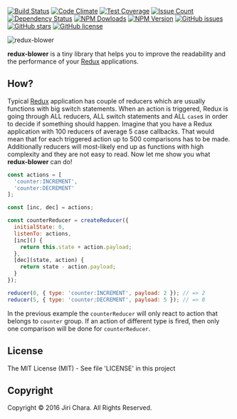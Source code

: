 [![Build Status](https://travis-ci.org/JiriChara/redux-blower.svg?branch=master)](https://travis-ci.org/JiriChara/redux-blower)
[![Code Climate](https://codeclimate.com/github/JiriChara/redux-blower/badges/gpa.svg)](https://codeclimate.com/github/JiriChara/redux-blower)
[![Test Coverage](https://codeclimate.com/github/JiriChara/redux-blower/badges/coverage.svg)](https://codeclimate.com/github/JiriChara/redux-blower/coverage)
[![Issue Count](https://codeclimate.com/github/JiriChara/redux-blower/badges/issue_count.svg)](https://codeclimate.com/github/JiriChara/redux-blower)
[![Dependency Status](https://gemnasium.com/badges/github.com/JiriChara/redux-blower.svg)](https://gemnasium.com/github.com/JiriChara/redux-blower)
[![NPM Dowloads](https://img.shields.io/npm/dm/redux-blower.svg)](https://www.npmjs.com/package/redux-blower)
[![NPM Version](https://img.shields.io/npm/v/redux-blower.svg)](https://www.npmjs.com/package/redux-blower)
[![GitHub issues](https://img.shields.io/github/issues/JiriChara/redux-blower.svg)](https://github.com/JiriChara/redux-blower/issues)
[![GitHub stars](https://img.shields.io/github/stars/JiriChara/redux-blower.svg)](https://github.com/JiriChara/redux-blower/stargazers)
[![GitHub license](https://img.shields.io/badge/license-MIT-blue.svg)](https://raw.githubusercontent.com/JiriChara/redux-blower/master/LICENSE)

![redux-blower](https://raw.github.com/JiriChara/redux-blower/master/images/blower.jpg)

**redux-blower** is a tiny library that helps you to improve the readability and the performance of your [Redux](https://github.com/reactjs/redux) applications.

## How?

Typical [Redux](https://github.com/reactjs/redux) application has couple of reducers which are usually functions with big switch statements. When an action is triggered, Redux is going through ALL reducers, ALL switch statements and  ALL `case`s  in order to decide if something should happen. Imagine that you have a Redux application with 100 reducers of average 5 case callbacks. That would mean that for each triggered action up to 500 comparisons has to be made. Additionally reducers will most-likely end up as functions with high complexity and they are not easy to read. Now let me show you what **redux-blower** can do!

```javascript
const actions = [
  'counter:INCREMENT',
  'counter:DECREMENT'
];

const [inc, dec] = actions;

const counterReducer = createReducer({
  initialState: 0,
  listenTo: actions,
  [inc]() {
    return this.state + action.payload;
  },
  [dec](state, action) {
    return state - action.payload;
  }
});

reducer(0, { type: 'counter:INCREMENT', payload: 2 }); // => 2
reducer(5, { type: 'counter:DECREMENT', payload: 5 }); // => 0
```

In the previous example the `counterReducer` will only react to action that belongs to `counter` group. If an action of different type is fired, then only one comparison will be done for `counterReducer`.

## License
The MIT License (MIT) - See file 'LICENSE' in this project

## Copyright
Copyright © 2016 Jiri Chara. All Rights Reserved.
